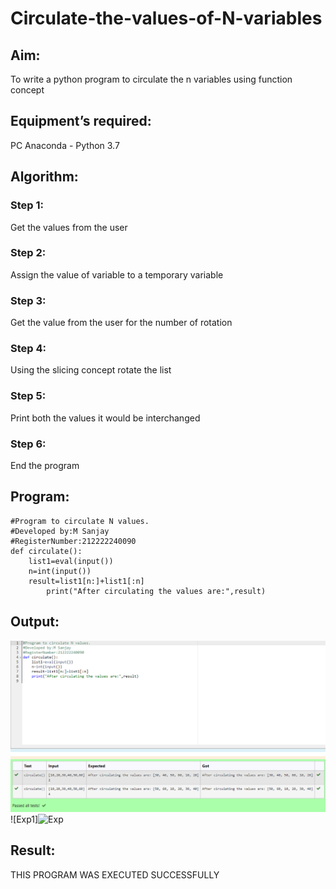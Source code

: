 # Circulate-the-values-of-N-variables
## Aim:
To write a python program to circulate the n variables using function concept
## Equipment’s required:
PC
Anaconda - Python 3.7
## Algorithm: 
### Step 1: 
Get the values from the user
### Step 2: 
Assign the value of variable to a temporary variable
### Step 3: 
Get the value from the user for the number of rotation
### Step 4: 
Using the slicing concept rotate the list
### Step 5: 
Print both the values it would be interchanged
### Step 6: 
End the program
## Program:
```
#Program to circulate N values.
#Developed by:M Sanjay
#RegisterNumber:212222240090
def circulate():
    list1=eval(input())
    n=int(input())
    result=list1[n:]+list1[:n]
        print("After circulating the values are:",result)
```
## Output:
![OUTPUT](./Exp.png)![Exp1]![Exp](https://user-images.githubusercontent.com/119830477/229995201-cc689700-ca4e-4c4e-89c9-e34b35264f3a.png)




## Result:
THIS PROGRAM WAS EXECUTED SUCCESSFULLY
